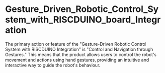# Gesture_Driven_Robotic_Control_System_with_RISCDUINO_board_Integration
The primary action or feature of the "Gesture-Driven Robotic Control System with RISCDUINO Integration" is "Control and Navigation through Gestures." This means that the product allows users to control the robot's movement and actions using hand gestures, providing an intuitive and interactive way to guide the robot's behaviour.
